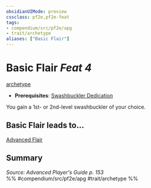 ```yaml
---
obsidianUIMode: preview
cssclass: pf2e,pf2e-feat
tags:
- compendium/src/pf2e/apg
- trait/archetype
aliases: ["Basic Flair"]
---
```

# Basic Flair  *Feat 4*  
[archetype](rules/traits/archetype.md "Archetype Feat Trait")  

- **Prerequisites**: [Swashbuckler Dedication](compendium/feats/swashbuckler-dedication-apg.md)

You gain a 1st- or 2nd-level swashbuckler of your choice.

## Basic Flair leads to...

[Advanced Flair](compendium/feats/advanced-flair-apg.md)

## Summary

*Source: Advanced Player's Guide p. 153*  
%% #compendium/src/pf2e/apg #trait/archetype %%